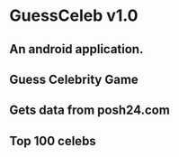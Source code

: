 # GuessCeleb v1.0
## An android application.
## Guess Celebrity Game
## Gets data from posh24.com
## Top 100 celebs